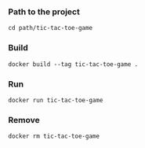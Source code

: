 ### Path to the project

``` 
cd path/tic-tac-toe-game
``` 
### Build
``` 
docker build --tag tic-tac-toe-game .
``` 
### Run 
``` 
docker run tic-tac-toe-game
``` 
### Remove
``` 
docker rm tic-tac-toe-game
``` 